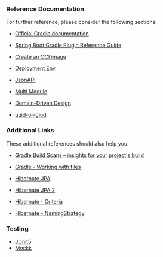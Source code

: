 ### Reference Documentation
For further reference, please consider the following sections:

* [Official Gradle documentation](https://docs.gradle.org)
* [Spring Boot Gradle Plugin Reference Guide](https://docs.spring.io/spring-boot/docs/2.3.2.RELEASE/gradle-plugin/reference/html/)
* [Create an OCI image](https://docs.spring.io/spring-boot/docs/2.3.2.RELEASE/gradle-plugin/reference/html/#build-image)

 * [Deployment Env](https://en.wikipedia.org/wiki/Deployment_environment)
 * [JsonAPI](https://jsonapi.org)
 * [Multi Module](https://spring.io/guides/gs/multi-module)
 * [Domain-Driven Design](http://static.olivergierke.de/lectures/ddd-and-spring/#intro)
 * [uuid-or-giud](https://tomharrisonjr.com/uuid-or-guid-as-primary-keys-be-careful-7b2aa3dcb439)
 

### Additional Links
These additional references should also help you:

* [Gradle Build Scans – insights for your project's build](https://scans.gradle.com#gradle)
* [Gradle - Working with files](https://docs.gradle.org/current/userguide/working_with_files.html)

* [Hibernate JPA](https://vladmihalcea.com/jpa-persistence-xml/)
* [Hibernate JPA 2](https://thorben-janssen.com/hibernate-getting-started/)
* [Hibernate - Criteria](https://www.baeldung.com/hibernate-criteria-queries)
* [Hibernate - NamingStrategy](https://github.com/vladmihalcea/hibernate-types)

### Testing
 * [JUnit5](https://junit.org/junit5/docs/current/user-guide/)
 * [Mockk](https://mockk.io/)
